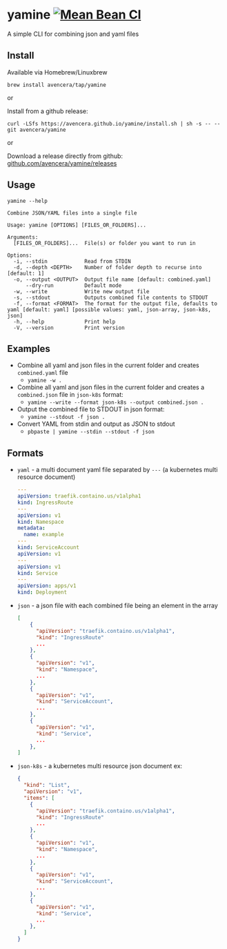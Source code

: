 # yamine [![Mean Bean CI](https://github.com/avencera/yamine/workflows/Mean%20Bean%20CI/badge.svg)](https://github.com/avencera/yamine/actions?query=workflow%3A%22Mean+Bean+CI%22)

A simple CLI for combining json and yaml files

## Install

Available via Homebrew/Linuxbrew

`brew install avencera/tap/yamine`

or

Install from a github release:

`curl -LSfs https://avencera.github.io/yamine/install.sh | sh -s -- --git avencera/yamine`

or

Download a release directly from github: [github.com/avencera/yamine/releases](https://github.com/avencera/yamine/releases)

## Usage

`yamine --help`

```
Combine JSON/YAML files into a single file

Usage: yamine [OPTIONS] [FILES_OR_FOLDERS]...

Arguments:
  [FILES_OR_FOLDERS]...  File(s) or folder you want to run in

Options:
  -i, --stdin            Read from STDIN
  -d, --depth <DEPTH>    Number of folder depth to recurse into [default: 1]
  -o, --output <OUTPUT>  Output file name [default: combined.yaml]
      --dry-run          Default mode
  -w, --write            Write new output file
  -s, --stdout           Outputs combined file contents to STDOUT
  -f, --format <FORMAT>  The format for the output file, defaults to yaml [default: yaml] [possible values: yaml, json-array, json-k8s, json]
  -h, --help             Print help
  -V, --version          Print version
```

## Examples

- Combine all yaml and json files in the current folder and creates `combined.yaml` file
  - `yamine -w .`
- Combine all yaml and json files in the current folder and creates a `combined.json` file in `json-k8s` format:
  - `yamine --write --format json-k8s --output combined.json .`
- Output the combined file to STDOUT in json format:
  - `yamine --stdout -f json .`
- Convert YAML from stdin and output as JSON to stdout
  - `pbpaste | yamine --stdin --stdout -f json`

## Formats

- `yaml` - a multi document yaml file separated by `---` (a kubernetes multi resource document)

  ```yaml
  ---
  apiVersion: traefik.containo.us/v1alpha1
  kind: IngressRoute
  ---
  apiVersion: v1
  kind: Namespace
  metadata:
    name: example
  ---
  kind: ServiceAccount
  apiVersion: v1
  ---
  apiVersion: v1
  kind: Service
  ---
  apiVersion: apps/v1
  kind: Deployment
  ```

- `json` - a json file with each combined file being an element in the array

  ```json
  [
      {
        "apiVersion": "traefik.containo.us/v1alpha1",
        "kind": "IngressRoute"
        ...
      },
      {
        "apiVersion": "v1",
        "kind": "Namespace",
        ...
      },
      {
        "apiVersion": "v1",
        "kind": "ServiceAccount",
        ...
      },
      {
        "apiVersion": "v1",
        "kind": "Service",
        ...
      },
  ]
  ```

- `json-k8s` - a kubernetes multi resource json document ex:

  ```json
  {
    "kind": "List",
    "apiVersion": "v1",
    "items": [
      {
        "apiVersion": "traefik.containo.us/v1alpha1",
        "kind": "IngressRoute"
        ...
      },
      {
        "apiVersion": "v1",
        "kind": "Namespace",
        ...
      },
      {
        "apiVersion": "v1",
        "kind": "ServiceAccount",
        ...
      },
      {
        "apiVersion": "v1",
        "kind": "Service",
        ...
      },
    ]
  }
  ```
